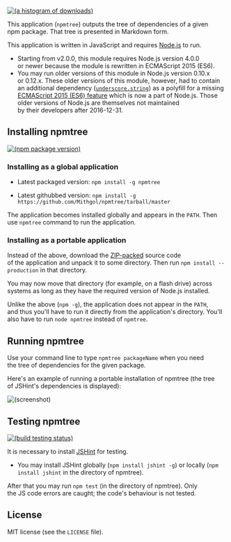 [![(a histogram of downloads)](https://nodei.co/npm-dl/npmtree.png?height=3)](https://npmjs.org/package/npmtree)

This application (`npmtree`) outputs the tree of dependencies of a given npm package. That tree is presented in Markdown form.

This application is written in JavaScript and requires [Node.js](http://nodejs.org/) to run.
* Starting from v2.0.0, this module requires Node.js version 4.0.0 or newer because the module is rewritten in ECMAScript 2015 (ES6).
* You may run older versions of this module in Node.js version 0.10.x or 0.12.x. These older versions of this module, however, had to contain an additional dependency ([`underscore.string`](https://www.npmjs.com/package/underscore.string)) as a polyfill for a missing [ECMAScript 2015 (ES6) feature](https://developer.mozilla.org/ru/docs/Web/JavaScript/Reference/Global_Objects/String/repeat) which is now a part of Node.js. Those older versions of Node.js are themselves not maintained by their developers after 2016-12-31.

## Installing npmtree

[![(npm package version)](https://nodei.co/npm/npmtree.png?downloads=true&downloadRank=true)](https://npmjs.org/package/npmtree)

### Installing as a global application

* Latest packaged version: `npm install -g npmtree`

* Latest githubbed version: `npm install -g https://github.com/Mithgol/npmtree/tarball/master`

The application becomes installed globally and appears in the `PATH`. Then use `npmtree` command to run the application.

### Installing as a portable application

Instead of the above, download the [ZIP-packed](https://github.com/Mithgol/npmtree/archive/master.zip) source code of the application and unpack it to some directory. Then run `npm install --production` in that directory.

You may now move that directory (for example, on a flash drive) across systems as long as they have the required version of Node.js installed.

Unlike the above (`npm -g`), the application does not appear in the `PATH`, and thus you'll have to run it directly from the application's directory. You'll also have to run `node npmtree` instead of `npmtree`.

## Running npmtree

Use your command line to type `npmtree packageName` when you need the tree of dependencies for the given package.

Here's an example of running a portable installation of npmtree (the tree of JSHint's dependencies is displayed):

![(screenshot)](https://cloud.githubusercontent.com/assets/1088720/7426904/c5184d9e-efd8-11e4-9a01-8fb18fe727db.gif)

## Testing npmtree

[![(build testing status)](https://img.shields.io/travis/Mithgol/npmtree/master.svg?style=plastic)](https://travis-ci.org/Mithgol/npmtree)

It is necessary to install [JSHint](http://jshint.com/) for testing.

* You may install JSHint globally (`npm install jshint -g`) or locally (`npm install jshint` in the directory of npmtree).

After that you may run `npm test` (in the directory of npmtree). Only the JS code errors are caught; the code's behaviour is not tested.

## License

MIT license (see the `LICENSE` file).
